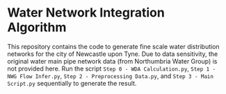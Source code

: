 # Water Network Integration Algorithm

This repository contains the code to generate fine scale water distribution networks for the city of Newcastle upon Tyne. Due to data sensitivity, the original water main pipe network data (from Northumbria Water Group) is not provided here. Run the script `Step 0 - WDA Calculation.py`, `Step 1 - NWG Flow Infer.py`, `Step 2 - Preprocessing Data.py`, and `Step 3 - Main Script.py` sequentially to generate the result.